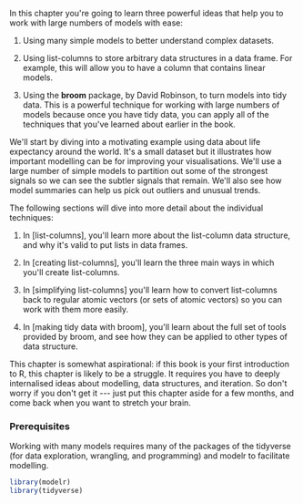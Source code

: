 
In this chapter you're going to learn three powerful ideas that help you to work with large numbers of models with ease:

1.  Using many simple models to better understand complex datasets.

1.  Using list-columns to store arbitrary data structures in a data frame.
    For example, this will allow you to have a column that contains linear 
    models.
   
1.  Using the __broom__ package, by David Robinson, to turn models into tidy 
    data. This is a powerful technique for working with large numbers of models
    because once you have tidy data, you can apply all of the techniques that 
    you've learned about earlier in the book.

We'll start by diving into a motivating example using data about life expectancy around the world. It's a small dataset but it illustrates how important modelling can be for improving your visualisations. We'll use a large number of simple models to partition out some of the strongest signals so we can see the subtler signals that remain. We'll also see how model summaries can help us pick out outliers and unusual trends.

The following sections will dive into more detail about the individual techniques:

1. In [list-columns], you'll learn more about the list-column data structure,
   and why it's valid to put lists in data frames.
   
1. In [creating list-columns], you'll learn the three main ways in which you'll
   create list-columns.
   
1. In [simplifying list-columns] you'll learn how to convert list-columns back
   to regular atomic vectors (or sets of atomic vectors) so you can work
   with them more easily.
   
1. In [making tidy data with broom], you'll learn about the full set of tools
   provided by broom, and see how they can be applied to other types of 
   data structure.

This chapter is somewhat aspirational: if this book is your first introduction to R, this chapter is likely to be a struggle. It requires you have to deeply internalised ideas about modelling, data structures, and iteration. So don't worry if you don't get it --- just put this chapter aside for a few months, and come back when you want to stretch your brain. 

### Prerequisites

Working with many models requires many of the packages of the tidyverse (for data exploration, wrangling, and programming) and modelr to facilitate modelling.


```r
library(modelr)
library(tidyverse)
```
